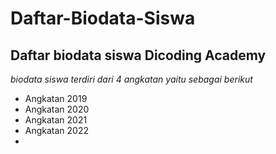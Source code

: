 # Daftar-Biodata-Siswa
Daftar biodata siswa Dicoding Academy
--
*biodata siswa terdiri dari 4 angkatan yaitu sebagai berikut*
- Angkatan 2019
- Angkatan 2020
- Angkatan 2021
- Angkatan 2022
- 
